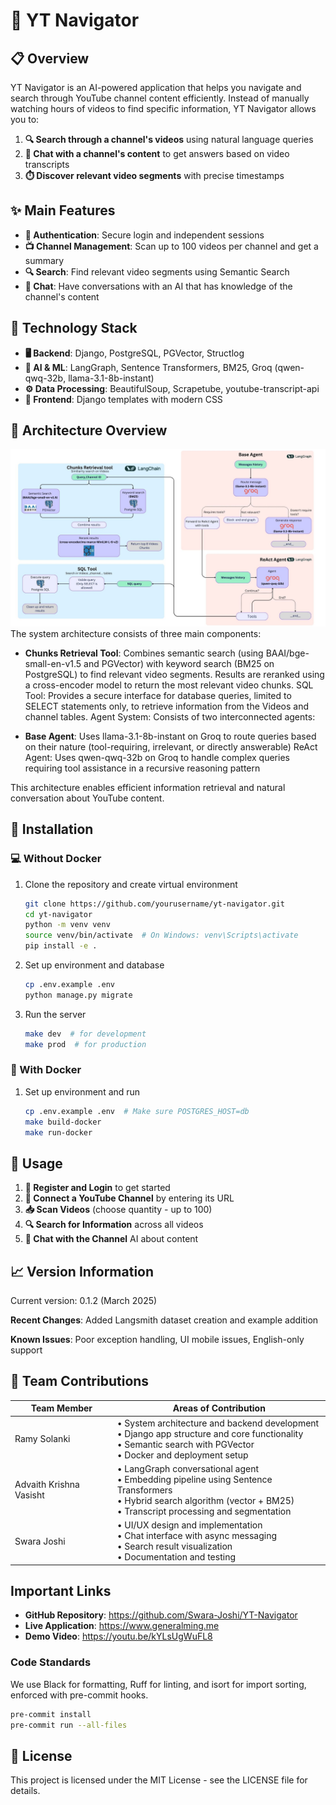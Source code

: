 # 🔴 YT Navigator

## 📋 Overview

YT Navigator is an AI-powered application that helps you navigate and search through YouTube channel content efficiently. Instead of manually watching hours of videos to find specific information, YT Navigator allows you to:

1. **🔍 Search through a channel's videos** using natural language queries
2. **💬 Chat with a channel's content** to get answers based on video transcripts
3. **⏱️ Discover relevant video segments** with precise timestamps

## ✨ Main Features

- **🔐 Authentication**: Secure login and independent sessions
- **📺 Channel Management**: Scan up to 100 videos per channel and get a summary
- **🔍 Search**: Find relevant video segments using Semantic Search
- **💬 Chat**: Have conversations with an AI that has knowledge of the channel's content

## 🧰 Technology Stack

- **🖥️ Backend**: Django, PostgreSQL, PGVector, Structlog
- **🧠 AI & ML**: LangGraph, Sentence Transformers, BM25, Groq (qwen-qwq-32b, llama-3.1-8b-instant)
- **⚙️ Data Processing**: BeautifulSoup, Scrapetube, youtube-transcript-api
- **🎨 Frontend**: Django templates with modern CSS

## 🔄 Architecture Overview
![YT Navigator Architecture](./images/agent_workflow.jpg)
The system architecture consists of three main components:

- **Chunks Retrieval Tool**: Combines semantic search (using BAAI/bge-small-en-v1.5 and PGVector) with keyword search (BM25 on PostgreSQL) to find relevant video segments. Results are reranked using a cross-encoder model to return the most relevant video chunks.
SQL Tool: Provides a secure interface for database queries, limited to SELECT statements only, to retrieve information from the Videos and channel tables.
Agent System: Consists of two interconnected agents:

- **Base Agent**: Uses llama-3.1-8b-instant on Groq to route queries based on their nature (tool-requiring, irrelevant, or directly answerable)
ReAct Agent: Uses qwen-qwq-32b on Groq to handle complex queries requiring tool assistance in a recursive reasoning pattern



This architecture enables efficient information retrieval and natural conversation about YouTube content.

## 🚀 Installation

### 💻 Without Docker

1. Clone the repository and create virtual environment
   ```bash
   git clone https://github.com/yourusername/yt-navigator.git
   cd yt-navigator
   python -m venv venv
   source venv/bin/activate  # On Windows: venv\Scripts\activate
   pip install -e .
   ```

2. Set up environment and database
   ```bash
   cp .env.example .env
   python manage.py migrate
   ```

3. Run the server
   ```bash
   make dev  # for development
   make prod  # for production
   ```

### 🐳 With Docker

1. Set up environment and run
   ```bash
   cp .env.example .env  # Make sure POSTGRES_HOST=db
   make build-docker
   make run-docker
   ```

## 📖 Usage

1. **📝 Register and Login** to get started
2. **🔗 Connect a YouTube Channel** by entering its URL
3. **📥 Scan Videos** (choose quantity - up to 100)
4. **🔍 Search for Information** across all videos
5. **💬 Chat with the Channel** AI about content

## 📈 Version Information

Current version: 0.1.2 (March 2025)

**Recent Changes**: Added Langsmith dataset creation and example addition

**Known Issues**: Poor exception handling, UI mobile issues, English-only support

## 👥 Team Contributions

| Team Member | Areas of Contribution |
|-------------|------------------------|
| Ramy Solanki | • System architecture and backend development<br>• Django app structure and core functionality<br>• Semantic search with PGVector<br>• Docker and deployment setup |
| Advaith Krishna Vasisht | • LangGraph conversational agent<br>• Embedding pipeline using Sentence Transformers<br>• Hybrid search algorithm (vector + BM25)<br>• Transcript processing and segmentation |
| Swara Joshi | • UI/UX design and implementation<br>• Chat interface with async messaging<br>• Search result visualization<br>• Documentation and testing |

## Important Links

- **GitHub Repository**: https://github.com/Swara-Joshi/YT-Navigator
- **Live Application**: https://www.generalming.me
- **Demo Video**: https://youtu.be/kYLsUgWuFL8
  
### Code Standards

We use Black for formatting, Ruff for linting, and isort for import sorting, enforced with pre-commit hooks.

```bash
pre-commit install
pre-commit run --all-files
```

## 📄 License

This project is licensed under the MIT License - see the LICENSE file for details.
